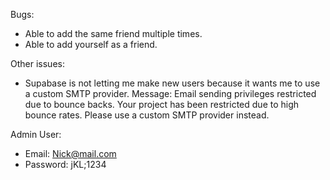 Bugs:

- Able to add the same friend multiple times.
- Able to add yourself as a friend.

Other issues:

- Supabase is not letting me make new users because it wants me to use a custom SMTP provider. Message: Email sending privileges restricted due to bounce backs. Your project has been restricted due to high bounce rates. Please use a custom SMTP provider instead.

Admin User:

- Email: Nick@mail.com
- Password: jKL;1234
